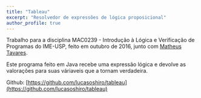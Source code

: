 ```yaml
---
title: "Tableau"
excerpt: "Resolvedor de expressões de lógica proposicional"
author_profile: true
---
```


Trabalho para a disciplina MAC0239 - Introdução à Lógica e Verificação de
Programas do IME-USP, feito em outubro de 2016, junto com 
[Matheus Tavares](https://matheustavares.gitlab.io/).

Este programa feito em Java recebe uma expressão lógica e devolve as valorações
para suas váriaveis que a tornam verdadeira.

Github: [https://github.com/lucasoshiro/tableau](https://github.com/lucasoshiro/tableau)



